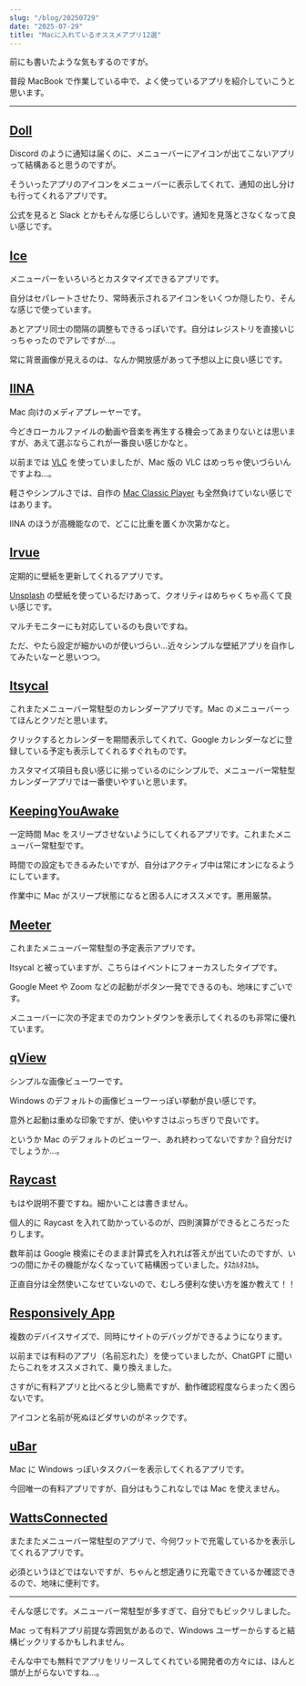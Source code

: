 ```yaml
---
slug: "/blog/20250729"
date: "2025-07-29"
title: "Macに入れているオススメアプリ12選"
---
```


前にも書いたような気もするのですが。

普段 MacBook で作業している中で、よく使っているアプリを紹介していこうと思います。

---

## [Doll](https://github.com/xiaogdgenuine/Doll)

Discord のように通知は届くのに、メニューバーにアイコンが出てこないアプリって結構あると思うのですが。

そういったアプリのアイコンをメニューバーに表示してくれて、通知の出し分けも行ってくれるアプリです。

公式を見ると Slack とかもそんな感じらしいです。通知を見落とさなくなって良い感じです。

## [Ice](https://icemenubar.app/)

メニューバーをいろいろとカスタマイズできるアプリです。

自分はセパレートさせたり、常時表示されるアイコンをいくつか隠したり、そんな感じで使っています。

あとアプリ同士の間隔の調整もできるっぽいです。自分はレジストリを直接いじっちゃったのでアレですが…。

常に背景画像が見えるのは、なんか開放感があって予想以上に良い感じです。

## [IINA](https://iina.io/)

Mac 向けのメディアプレーヤーです。

今どきローカルファイルの動画や音楽を再生する機会ってあまりないとは思いますが、あえて選ぶならこれが一番良い感じかなと。

以前までは [VLC](https://images.videolan.org/vlc/download-macosx.ja.html) を使っていましたが、Mac 版の VLC はめっちゃ使いづらいんですよね…。

軽さやシンプルさでは、自作の [Mac Classic Player](https://mcp.kkweb.io/) も全然負けていない感じではあります。

IINA のほうが高機能なので、どこに比重を置くか次第かなと。

## [Irvue](https://apps.apple.com/jp/app/irvue/id1039633667?mt=12)

定期的に壁紙を更新してくれるアプリです。

[Unsplash](https://unsplash.com/ja) の壁紙を使っているだけあって、クオリティはめちゃくちゃ高くて良い感じです。

マルチモニターにも対応しているのも良いですね。

ただ、やたら設定が細かいのが使いづらい…近々シンプルな壁紙アプリを自作してみたいなーと思いつつ。

## [Itsycal](https://www.mowglii.com/itsycal/)

これまたメニューバー常駐型のカレンダーアプリです。Mac のメニューバーってほんとクソだと思います。

クリックするとカレンダーを期間表示してくれて、Google カレンダーなどに登録している予定も表示してくれるすぐれものです。

カスタマイズ項目も良い感じに揃っているのにシンプルで、メニューバー常駐型カレンダーアプリでは一番使いやすいと思います。

## [KeepingYouAwake](https://keepingyouawake.app/)

一定時間 Mac をスリープさせないようにしてくれるアプリです。これまたメニューバー常駐型です。

時間での設定もできるみたいですが、自分はアクティブ中は常にオンになるようにしています。

作業中に Mac がスリープ状態になると困る人にオススメです。悪用厳禁。

## [Meeter](https://www.trymeeter.com/)

これまたメニューバー常駐型の予定表示アプリです。

Itsycal と被っていますが、こちらはイベントにフォーカスしたタイプです。

Google Meet や Zoom などの起動がボタン一発でできるのも、地味にすごいです。

メニューバーに次の予定までのカウントダウンを表示してくれるのも非常に優れています。

## [qView](https://interversehq.com/qview/)

シンプルな画像ビューワーです。

Windows のデフォルトの画像ビューワーっぽい挙動が良い感じです。

意外と起動は重めな印象ですが、使いやすさはぶっちぎりで良いです。

というか Mac のデフォルトのビューワー、あれ終わってないですか？自分だけでしょうか…。

## [Raycast](https://www.raycast.com/)

もはや説明不要ですね。細かいことは書きません。

個人的に Raycast を入れて助かっているのが、四則演算ができるところだったりします。

数年前は Google 検索にそのまま計算式を入れれば答えが出ていたのですが、いつの間にかその機能がなくなっていて結構困っていました。ﾀｽｶﾙﾀｽｶﾙ。

正直自分は全然使いこなせていないので、むしろ便利な使い方を誰か教えて！！

## [Responsively App](https://responsively.app/)

複数のデバイスサイズで、同時にサイトのデバッグができるようになります。

以前までは有料のアプリ（名前忘れた）を使っていましたが、ChatGPT に聞いたらこれをオススメされて、乗り換えました。

さすがに有料アプリと比べると少し簡素ですが、動作確認程度ならまったく困らないです。

アイコンと名前が死ぬほどダサいのがネックです。

## [uBar](https://ubarapp.com/)

Mac に Windows っぽいタスクバーを表示してくれるアプリです。

今回唯一の有料アプリですが、自分はもうこれなしでは Mac を使えません。

## [WattsConnected](https://wattsconnected.com/)

またまたメニューバー常駐型のアプリで、今何ワットで充電しているかを表示してくれるアプリです。

必須というほどではないですが、ちゃんと想定通りに充電できているか確認できるので、地味に便利です。

---

そんな感じです。メニューバー常駐型が多すぎて、自分でもビックリしました。

Mac って有料アプリ前提な雰囲気があるので、Windows ユーザーからすると結構ビックリするかもしれません。

そんな中でも無料でアプリをリリースしてくれている開発者の方々には、ほんと頭が上がらないですね…。
